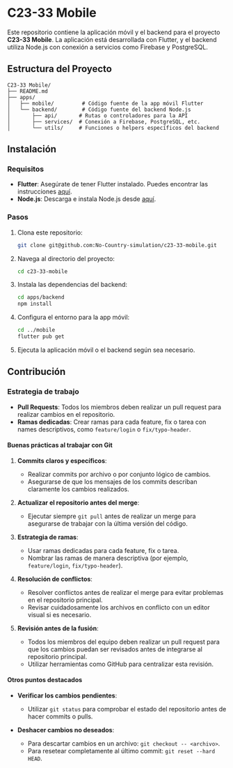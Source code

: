 # C23-33 Mobile

Este repositorio contiene la aplicación móvil y el backend para el proyecto **C23-33 Mobile**. La aplicación está desarrollada con Flutter, y el backend utiliza Node.js con conexión a servicios como Firebase y PostgreSQL.

## Estructura del Proyecto

```
C23-33 Mobile/
├── README.md
├── apps/
│   ├── mobile/         # Código fuente de la app móvil Flutter
│   └── backend/        # Código fuente del backend Node.js
│       ├── api/       # Rutas o controladores para la API
│       ├── services/  # Conexión a Firebase, PostgreSQL, etc.
│       └── utils/     # Funciones o helpers específicos del backend
```

## Instalación

### Requisitos

- **Flutter**: Asegúrate de tener Flutter instalado. Puedes encontrar las instrucciones [aquí](https://docs.flutter.dev/get-started/install).
- **Node.js**: Descarga e instala Node.js desde [aquí](https://nodejs.org/).

### Pasos

1. Clona este repositorio:
   ```bash
   git clone git@github.com:No-Country-simulation/c23-33-mobile.git
   ```
2. Navega al directorio del proyecto:
   ```bash
   cd c23-33-mobile
   ```
3. Instala las dependencias del backend:
   ```bash
   cd apps/backend
   npm install
   ```
4. Configura el entorno para la app móvil:
   ```bash
   cd ../mobile
   flutter pub get
   ```
5. Ejecuta la aplicación móvil o el backend según sea necesario.

## Contribución

### Estrategia de trabajo

- **Pull Requests**: Todos los miembros deben realizar un pull request para realizar cambios en el repositorio.
- **Ramas dedicadas**: Crear ramas para cada feature, fix o tarea con names descriptivos, como `feature/login` o `fix/typo-header`.

#### Buenas prácticas al trabajar con Git

1. **Commits claros y específicos**:
   - Realizar commits por archivo o por conjunto lógico de cambios.
   - Asegurarse de que los mensajes de los commits describan claramente los cambios realizados.

2. **Actualizar el repositorio antes del merge**:
   - Ejecutar siempre `git pull` antes de realizar un merge para asegurarse de trabajar con la última versión del código.

3. **Estrategia de ramas**:
   - Usar ramas dedicadas para cada feature, fix o tarea.
   - Nombrar las ramas de manera descriptiva (por ejemplo, `feature/login`, `fix/typo-header`).

4. **Resolución de conflictos**:
   - Resolver conflictos antes de realizar el merge para evitar problemas en el repositorio principal.
   - Revisar cuidadosamente los archivos en conflicto con un editor visual si es necesario.

5. **Revisión antes de la fusión**:
   - Todos los miembros del equipo deben realizar un pull request para que los cambios puedan ser revisados antes de integrarse al repositorio principal.
   - Utilizar herramientas como GitHub para centralizar esta revisión.

#### Otros puntos destacados

- **Verificar los cambios pendientes**:
  - Utilizar `git status` para comprobar el estado del repositorio antes de hacer commits o pulls.

- **Deshacer cambios no deseados**:
  - Para descartar cambios en un archivo: `git checkout -- <archivo>`.
  - Para resetear completamente al último commit: `git reset --hard HEAD`.

